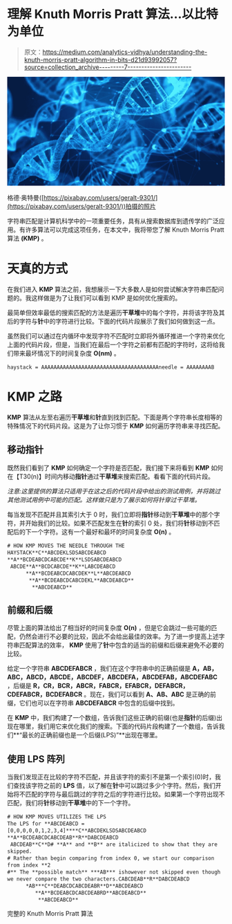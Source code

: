 # 理解 Knuth Morris Pratt 算法…以比特为单位

> 原文：<https://medium.com/analytics-vidhya/understanding-the-knuth-morris-pratt-algorithm-in-bits-d21d93992057?source=collection_archive---------7----------------------->

![](img/23880fb675b11db159b6a217eb806b2f.png)

格德·奥特曼([https://pixabay.com/users/geralt-9301/](https://pixabay.com/users/geralt-9301/))拍摄的照片

字符串匹配是计算机科学中的一项重要任务，具有从搜索数据库到遗传学的广泛应用。有许多算法可以完成这项任务，在本文中，我将带您了解 Knuth Morris Pratt 算法 **(KMP)** 。

# 天真的方式

在我们进入 **KMP** 算法之前，我想展示一下大多数人是如何尝试解决字符串匹配问题的。我这样做是为了让我们可以看到 KMP 是如何优化搜索的。

最简单但效率最低的搜索匹配的方法是遍历**干草堆**中的每个字符，并将该字符及其后的字符与**针**中的字符进行比较。下面的代码片段展示了我们如何做到这一点。

虽然我们可以通过在内循环中发现字符不匹配时立即将外循环推进一个字符来优化上面的代码片段，但是，当我们在最后一个字符之前都有匹配的字符时，这将给我们带来最坏情况下的时间复杂度 **O(nm)** 。

```
haystack = AAAAAAAAAAAAAAAAAAAAAAAAAAAAAAAAAAAAAAneedle = AAAAAAAAB
```

# KMP 之路

**KMP** 算法从左至右遍历**干草堆**和**针**直到找到匹配。下面是两个字符串长度相等的特殊情况下的代码片段。这是为了让你习惯于 **KMP** 如何遍历字符串来寻找匹配。

## 移动指针

既然我们看到了 **KMP** 如何确定一个字符是否匹配，我们接下来将看到 **KMP** 如何在【T30(n)】时间内移动**指针**通过**干草堆**来搜索匹配。看看下面的代码片段。

*注意:这里提供的算法只适用于在这之后的代码片段中给出的测试用例，并将跳过其他测试用例中可能的匹配。这样做只是为了展示如何将针穿过干草堆。*

每当发现不匹配并且其索引大于 0 时，我们立即将**指针**移动到**干草堆**中的那个字符，并开始我们的比较。如果不匹配发生在**针**的索引 0 处，我们将**针**移动到不匹配后的下一个字符。这有一个最好和最坏的时间复杂度 **O(n)** 。

```
# HOW KMP MOVES THE NEEDLE THROUGH THE HAYSTACK**C**ABCDEKLSDSABCDEABCD
**A**BCDEABCDCABCDE**K**LSDSABCDEABCD
 ABCDE**A**BCDCABCDE**K**LABCDEABCD
      **A**BCDEABCDCABCDEK**L**ABCDEABCD
       **A**BCDEABCDCABCDEKL**ABCDEABCD**
        **ABCDEABCD**
```

## **前缀和后缀**

尽管上面的算法给出了相当好的时间复杂度 **O(n)** ，但是它会跳过一些可能的匹配，仍然会进行不必要的比较，因此不会给出最佳的效率。为了进一步提高上述字符串匹配算法的效率， **KMP** 使用了**针**中包含的适当的前缀和后缀来避免不必要的比较。

给定一个字符串 **ABCDEFABCR** ，我们在这个字符串中的正确前缀是 **A，AB，ABC，ABCD，ABCDE，ABCDEF，ABCDEFA，ABCDEFAB，ABCDEFABC** ，后缀是 **R，CR，BCR，ABCR，FABCR，EFABCR，DEFABCR，CDEFABCR，BCDEFABCR** 。现在，我们可以看到 **A、AB、ABC** 是正确的前缀，它们也可以在字符串 **ABCDEFABCR** 中包含的后缀中找到。

在 **KMP** 中，我们构建了一个数组，告诉我们这些正确的前缀(也是**指针**的后缀)出现在哪里，我们用它来优化我们的搜索。下面的代码片段构建了一个数组，告诉我们**“最长的正确前缀也是一个后缀(LPS)”**出现在哪里。

## 使用 LPS 阵列

当我们发现正在比较的字符不匹配，并且该字符的索引不是第一个索引(0)时，我们查找该字符之前的 **LPS** 值，以了解在**针**中可以跳过多少个字符。然后，我们开始将不匹配的字符与最后跳过的字符之后的字符进行比较。如果第一个字符出现不匹配，我们将**针**移动到**干草堆**中的下一个字符。

```
# HOW KMP MOVES UTILIZES THE LPS
The LPS for **ABCDEABCD = [0,0,0,0,0,1,2,3,4]****C**ABCDEKLSDSABCDEABCD
**A**BCDEABCDCABCDEAB**R**DABCDEABCD
 ABCDEAB**C**D# **A** and **B** are italicized to show that they are skipped. 
# Rather than begin comparing from index 0, we start our comparison from index **2
#** The **possible match** ***AB*** ishowever not skipped even though we never compare the two characters.CABCDEAB**R**DABCDEABCD
      *AB***C**DEABCDCABCDEABR**D**ABCDEABCD
         **A**BCDEABCDCABCDEABRD**ABCDEABCD**
          **ABCDEABCD**
```

完整的 Knuth Morris Pratt 算法